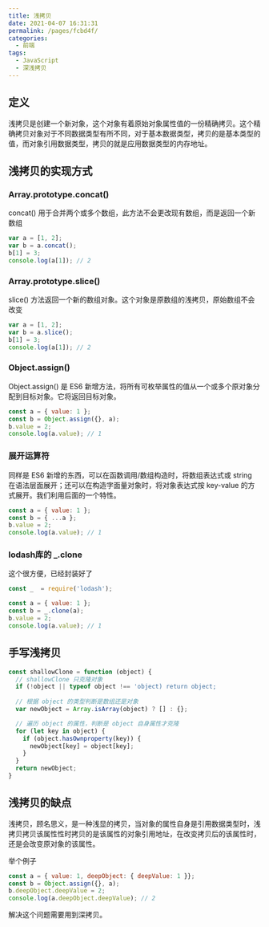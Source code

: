 ```yaml
---
title: 浅拷贝
date: 2021-04-07 16:31:31
permalink: /pages/fcbd4f/
categories:
  - 前端
tags:
  - JavaScript
  - 深浅拷贝
---
```

## 定义
浅拷贝是创建一个新对象，这个对象有着原始对象属性值的一份精确拷贝。这个精确拷贝对象对于不同数据类型有所不同，对于基本数据类型，拷贝的是基本类型的值，而对象引用数据类型，拷贝的就是应用数据类型的内存地址。

## 浅拷贝的实现方式

### Array.prototype.concat()
concat() 用于合并两个或多个数组，此方法不会更改现有数组，而是返回一个新数组
```javascript
var a = [1, 2];
var b = a.concat();
b[1] = 3;
console.log(a[1]); // 2
```
### Array.prototype.slice()
slice() 方法返回一个新的数组对象。这个对象是原数组的浅拷贝，原始数组不会改变
```javascript
var a = [1, 2];
var b = a.slice();
b[1] = 3;
console.log(a[1]); // 2
```
### Object.assign()
Object.assign() 是 ES6 新增方法，将所有可枚举属性的值从一个或多个原对象分配到目标对象。它将返回目标对象。
```javascript
const a = { value: 1 };
const b = Object.assign({}, a);
b.value = 2;
console.log(a.value); // 1
```

### 展开运算符
同样是 ES6 新增的东西，可以在函数调用/数组构造时，将数组表达式或 string 在语法层面展开；还可以在构造字面量对象时，将对象表达式按 key-value 的方式展开。我们利用后面的一个特性。
```javascript
const a = { value: 1 };
const b = { ...a };
b.value = 2;
console.log(a.value); // 1
```

### lodash库的 _.clone
这个很方便，已经封装好了
```javascript
const _  = require('lodash');

const a = { value: 1 };
const b = _.clone(a);
b.value = 2;
console.log(a.value); // 1
```

## 手写浅拷贝
```javascript
const shallowClone = function (object) {
  // shallowClone 只克隆对象
  if (!object || typeof object !== 'object) return object;
  
  // 根据 object 的类型判断是数组还是对象
  var newObject = Array.isArray(object) ? [] : {};

  // 遍历 object 的属性，判断是 object 自身属性才克隆
  for (let key in object) {
    if (object.hasOwnproperty(key)) {
      newObject[key] = object[key];
    }
  }
  return newObject;
}
```

## 浅拷贝的缺点
浅拷贝，顾名思义，是一种浅显的拷贝，当对象的属性自身是引用数据类型时，浅拷贝拷贝该属性性时拷贝的是该属性的对象引用地址，在改变拷贝后的该属性时，还是会改变原对象的该属性。

举个例子
```javascript
const a = { value: 1, deepObject: { deepValue: 1 }};
const b = Object.assign({}, a);
b.deepObject.deepValue = 2;
console.log(a.deepObject.deepValue); // 2
```

解决这个问题需要用到深拷贝。